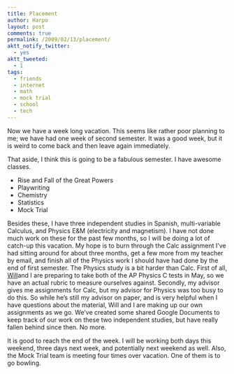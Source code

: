 ```yaml
---
title: Placement
author: Harpo
layout: post
comments: true
permalink: /2009/02/13/placement/
aktt_notify_twitter:
  - yes
aktt_tweeted:
  - 1
tags:
  - friends
  - internet
  - math
  - mock trial
  - school
  - tech
---
```

Now we have a week long vacation. This seems like rather poor planning to me; we have had one week of second semester. It was a good week, but it is weird to come back and then leave again immediately.

That aside, I think this is going to be a fabulous semester. I have awesome classes.

*   Rise and Fall of the Great Powers
*   Playwriting
*   Chemistry
*   Statistics
*   Mock Trial

Besides these, I have three independent studies in Spanish, multi-variable Calculus, and Physics E&M (electricity and magnetism). I have not done much work on these for the past few months, so I will be doing a lot of catch-up this vacation. My hope is to burn through the Calc assignment I&#8217;ve had sitting around for about three months, get a few more from my teacher by email, and finish all of the Physics work I should have had done by the end of first semester. The Physics study is a bit harder than Calc. First of all, <a href="http://willszal.com" target="_blank">Will</a>and I are preparing to take both of the AP Physics C tests in May, so we have an actual rubric to measure ourselves against. Secondly, my advisor gives me assignments for Calc, but my advisor for Physics was too busy to do this. So while he&#8217;s still my advisor on paper, and is very helpful when I have questions about the material, Will and I are making up our own assignments as we go. We&#8217;ve created some shared Google Documents to keep track of our work on these two independent studies, but have really fallen behind since then. No more.

It is good to reach the end of the week. I will be working both days this weekend, three days next week, and potentially next weekend as well. Also, the Mock Trial team is meeting four times over vacation. One of them is to go bowling.
